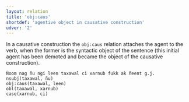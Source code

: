 ```yaml
---
layout: relation
title: 'obj:caus'
shortdef: 'agentive object in causative construction'
udver: '2'
---
```


<!-- DZ: Similar constituents are attached as `obj:agent` in other languages. Wolof should use the same. -->

In a causative construction the `obj:caus` relation attaches the agent to the verb, when the former is the
syntactic object of the sentence (this initial agent has been demoted and became the object of the causative construction).

~~~ sdparse
Ñoom nag ñu ngi leen taxawal ci xarnub fukk ak ñeent g.j.
nsubj(taxawal, ñu)
obj:caus(taxawal, leen)
obl(taxawal, xarnub)
case(xarnub, ci)
~~~

<!-- Interlanguage links updated St lis 3 20:59:04 CET 2021 -->
